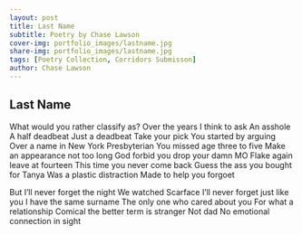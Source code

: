 ```yaml
---
layout: post
title: Last Name
subtitle: Poetry by Chase Lawson
cover-img: portfolio_images/lastname.jpg
share-img: portfolio_images/lastname.jpg
tags: [Poetry Collection, Corridors Submisson]
author: Chase Lawson
---
```

## Last Name

What would you rather classify as?
Over the years I think to ask
An asshole 
A half deadbeat 
Just a deadbeat 
Take your pick
You started by arguing 
Over a name in New York Presbyterian
You missed age three to five 
Make an appearance not too long
God forbid you drop your damn MO 
Flake again leave at fourteen 
This time you never come back 
Guess the ass you bought for Tanya
Was a plastic distraction
Made to help you forgoet

But I’ll never forget the night 
We watched Scarface 
I’ll never forget just like you
I have the same surname
The only one who cared about you 
For what a relationship 
Comical the better term is stranger 
Not dad
No emotional connection in sight

